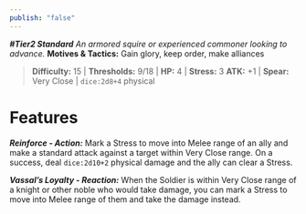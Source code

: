 ```yaml
---
publish: "false"
---
```

***#Tier2 Standard***
*An armored squire or experienced commoner looking to advance.*
**Motives & Tactics:** Gain glory, keep order, make alliances

> **Difficulty:** 15 | **Thresholds:** 9/18 | **HP:** 4 | **Stress:** 3
> **ATK:** +1 | **Spear:** Very Close | `dice:2d8+4` physical

# Features

***Reinforce - Action:*** Mark a Stress to move into Melee range of an ally and make a standard attack against a target within Very Close range. On a success, deal `dice:2d10+2` physical damage and the ally can clear a Stress.

***Vassal’s Loyalty - Reaction:*** When the Soldier is within Very Close range of a knight or other noble who would take damage, you can mark a Stress to move into Melee range of them and take the damage instead.

